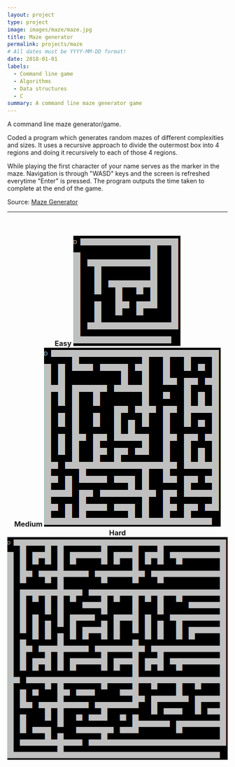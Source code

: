 ```yaml
---
layout: project
type: project
image: images/maze/maze.jpg
title: Maze generator
permalink: projects/maze
# All dates must be YYYY-MM-DD format!
date: 2018-01-01
labels:
  - Command line game
  - Algorithms
  - Data structures
  - C
summary: A command line maze generator game
---
```

A command line maze generator/game.

Coded a program which generates random mazes of different complexities and sizes. It uses a recursive approach to divide the outermost box into 4 regions and doing it recursively to each of those 4 regions. 
 
While playing the first character of your name serves as the marker in the maze. Navigation is through "WASD" keys and the screen is refreshed everytime "Enter" is pressed. The program outputs the time taken to complete at the end of the game.


Source: <a href="https://github.com/dev1911/Maze-generator"><i class="large github icon"></i>Maze Generator</a>

<hr><br>

<div align="center">
    <h3>
        Easy
            <img class="ui medium image" src="../images/maze/maze_easy.png">
        <br>
        Medium
            <img class="ui medium image" src="../images/maze/maze_medium.png">
        <br>
        Hard
            <img class="ui medium image" src="../images/maze/maze_hard.png">
        <br>
    </h3>
</div>